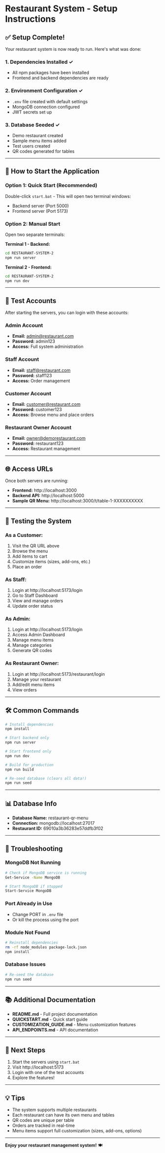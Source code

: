# Restaurant System - Setup Instructions

## ✅ Setup Complete!

Your restaurant system is now ready to run. Here's what was done:

### 1. Dependencies Installed ✓

- All npm packages have been installed
- Frontend and backend dependencies are ready

### 2. Environment Configuration ✓

- `.env` file created with default settings
- MongoDB connection configured
- JWT secrets set up

### 3. Database Seeded ✓

- Demo restaurant created
- Sample menu items added
- Test users created
- QR codes generated for tables

---

## 🚀 How to Start the Application

### Option 1: Quick Start (Recommended)

Double-click `start.bat` - This will open two terminal windows:

- Backend server (Port 5000)
- Frontend server (Port 5173)

### Option 2: Manual Start

Open two separate terminals:

**Terminal 1 - Backend:**

```bash
cd RESTAURANT-SYSTEM-2
npm run server
```

**Terminal 2 - Frontend:**

```bash
cd RESTAURANT-SYSTEM-2
npm run dev
```

---

## 🔑 Test Accounts

After starting the servers, you can login with these accounts:

### Admin Account

- **Email:** admin@restaurant.com
- **Password:** admin123
- **Access:** Full system administration

### Staff Account

- **Email:** staff@restaurant.com
- **Password:** staff123
- **Access:** Order management

### Customer Account

- **Email:** customer@restaurant.com
- **Password:** customer123
- **Access:** Browse menu and place orders

### Restaurant Owner Account

- **Email:** owner@demorestaurant.com
- **Password:** restaurant123
- **Access:** Restaurant management

---

## 🌐 Access URLs

Once both servers are running:

- **Frontend:** http://localhost:3000
- **Backend API:** http://localhost:5000
- **Sample QR Menu:** http://localhost:3000/t/table-1-XXXXXXXXXX

---

## 📱 Testing the System

### As a Customer:

1. Visit the QR URL above
2. Browse the menu
3. Add items to cart
4. Customize items (sizes, add-ons, etc.)
5. Place an order

### As Staff:

1. Login at http://localhost:5173/login
2. Go to Staff Dashboard
3. View and manage orders
4. Update order status

### As Admin:

1. Login at http://localhost:5173/login
2. Access Admin Dashboard
3. Manage menu items
4. Manage categories
5. Generate QR codes

### As Restaurant Owner:

1. Login at http://localhost:5173/restaurant/login
2. Manage your restaurant
3. Add/edit menu items
4. View orders

---

## 🛠️ Common Commands

```bash
# Install dependencies
npm install

# Start backend only
npm run server

# Start frontend only
npm run dev

# Build for production
npm run build

# Re-seed database (clears all data!)
npm run seed
```

---

## 📊 Database Info

- **Database Name:** restaurant-qr-menu
- **Connection:** mongodb://localhost:27017
- **Restaurant ID:** 69010a3b36283e57ddfb3f02

---

## 🐛 Troubleshooting

### MongoDB Not Running

```bash
# Check if MongoDB service is running
Get-Service -Name MongoDB

# Start MongoDB if stopped
Start-Service MongoDB
```

### Port Already in Use

- Change PORT in `.env` file
- Or kill the process using the port

### Module Not Found

```bash
# Reinstall dependencies
rm -rf node_modules package-lock.json
npm install
```

### Database Issues

```bash
# Re-seed the database
npm run seed
```

---

## 📚 Additional Documentation

- **README.md** - Full project documentation
- **QUICKSTART.md** - Quick start guide
- **CUSTOMIZATION_GUIDE.md** - Menu customization features
- **API_ENDPOINTS.md** - API documentation

---

## 🎉 Next Steps

1. Start the servers using `start.bat`
2. Visit http://localhost:5173
3. Login with one of the test accounts
4. Explore the features!

---

## 💡 Tips

- The system supports multiple restaurants
- Each restaurant can have its own menu and tables
- QR codes are unique per table
- Orders are tracked in real-time
- Menu items support full customization (sizes, add-ons, options)

---

**Enjoy your restaurant management system!** 🍽️
